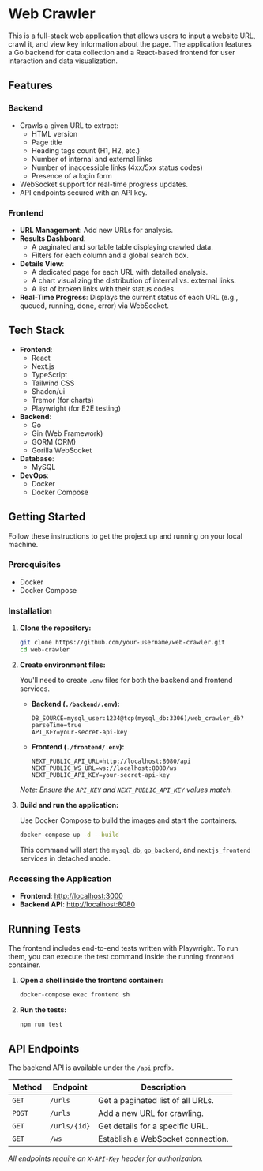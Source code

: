 # Web Crawler

This is a full-stack web application that allows users to input a website URL, crawl it, and view key information about the page. The application features a Go backend for data collection and a React-based frontend for user interaction and data visualization.

## Features

### Backend

- Crawls a given URL to extract:
  - HTML version
  - Page title
  - Heading tags count (H1, H2, etc.)
  - Number of internal and external links
  - Number of inaccessible links (4xx/5xx status codes)
  - Presence of a login form
- WebSocket support for real-time progress updates.
- API endpoints secured with an API key.

### Frontend

- **URL Management**: Add new URLs for analysis.
- **Results Dashboard**:
  - A paginated and sortable table displaying crawled data.
  - Filters for each column and a global search box.
- **Details View**:
  - A dedicated page for each URL with detailed analysis.
  - A chart visualizing the distribution of internal vs. external links.
  - A list of broken links with their status codes.
- **Real-Time Progress**: Displays the current status of each URL (e.g., queued, running, done, error) via WebSocket.

## Tech Stack

- **Frontend**:
  - React
  - Next.js
  - TypeScript
  - Tailwind CSS
  - Shadcn/ui
  - Tremor (for charts)
  - Playwright (for E2E testing)
- **Backend**:
  - Go
  - Gin (Web Framework)
  - GORM (ORM)
  - Gorilla WebSocket
- **Database**:
  - MySQL
- **DevOps**:
  - Docker
  - Docker Compose

## Getting Started

Follow these instructions to get the project up and running on your local machine.

### Prerequisites

- Docker
- Docker Compose

### Installation

1.  **Clone the repository:**

    ```bash
    git clone https://github.com/your-username/web-crawler.git
    cd web-crawler
    ```

2.  **Create environment files:**

    You'll need to create `.env` files for both the backend and frontend services.

    -   **Backend (`./backend/.env`):**

        ```env
        DB_SOURCE=mysql_user:1234@tcp(mysql_db:3306)/web_crawler_db?parseTime=true
        API_KEY=your-secret-api-key
        ```

    -   **Frontend (`./frontend/.env`):**

        ```env
        NEXT_PUBLIC_API_URL=http://localhost:8080/api
        NEXT_PUBLIC_WS_URL=ws://localhost:8080/ws
        NEXT_PUBLIC_API_KEY=your-secret-api-key
        ```

    *Note: Ensure the `API_KEY` and `NEXT_PUBLIC_API_KEY` values match.*

3.  **Build and run the application:**

    Use Docker Compose to build the images and start the containers.

    ```bash
    docker-compose up -d --build
    ```

    This command will start the `mysql_db`, `go_backend`, and `nextjs_frontend` services in detached mode.

### Accessing the Application

-   **Frontend**: [http://localhost:3000](http://localhost:3000)
-   **Backend API**: [http://localhost:8080](http://localhost:8080)

## Running Tests

The frontend includes end-to-end tests written with Playwright. To run them, you can execute the test command inside the running `frontend` container.

1.  **Open a shell inside the frontend container:**

    ```bash
    docker-compose exec frontend sh
    ```

2.  **Run the tests:**

    ```bash
    npm run test
    ```

## API Endpoints

The backend API is available under the `/api` prefix.

| Method | Endpoint              | Description                               |
| ------ | --------------------- | ----------------------------------------- |
| `GET`  | `/urls`               | Get a paginated list of all URLs.         |
| `POST` | `/urls`               | Add a new URL for crawling.               |
| `GET`  | `/urls/{id}`          | Get details for a specific URL.           |
| `GET`  | `/ws`                 | Establish a WebSocket connection.         |

*All endpoints require an `X-API-Key` header for authorization.*
